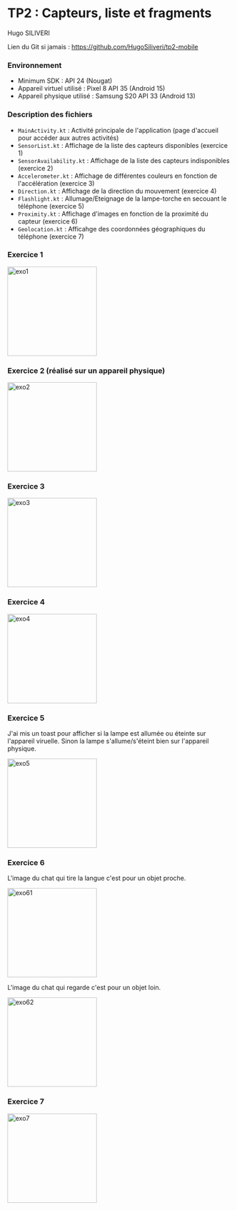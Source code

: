 # TP2 : Capteurs, liste et fragments

Hugo SILIVERI

Lien du Git si jamais : https://github.com/HugoSiliveri/tp2-mobile

### Environnement

- Minimum SDK : API 24 (Nougat)
- Appareil virtuel utilisé : Pixel 8 API 35 (Android 15)
- Appareil physique utilisé : Samsung S20 API 33 (Android 13)


### Description des fichiers

- `MainActivity.kt` : Activité principale de l'application (page d'accueil pour accéder aux autres activités)
- `SensorList.kt` : Affichage de la liste des capteurs disponibles (exercice 1)
- `SensorAvailability.kt` : Affichage de la liste des capteurs indisponibles (exercice 2)
- `Accelerometer.kt` : Affichage de différentes couleurs en fonction de l'accélération (exercice 3)
- `Direction.kt` : Affichage de la direction du mouvement (exercice 4)
- `Flashlight.kt` : Allumage/Eteignage de la lampe-torche en secouant le téléphone (exercice 5)
- `Proximity.kt` : Affichage d'images en fonction de la proximité du capteur (exercice 6)
- `Geolocation.kt` : Afficahge des coordonnées géographiques du téléphone (exercice 7)

### Exercice 1

<img src="screenshots/exo1.png" alt="exo1" width="200"/>

### Exercice 2 (réalisé sur un appareil physique)

<img src="screenshots/exo2.jpg" alt="exo2" width="200"/>

### Exercice 3

<img src="screenshots/exo3.png" alt="exo3" width="200"/>

### Exercice 4

<img src="screenshots/exo4.png" alt="exo4" width="200"/>

### Exercice 5

J'ai mis un toast pour afficher si la lampe est allumée ou éteinte sur l'appareil viruelle.
Sinon la lampe s'allume/s'éteint bien sur l'appareil physique.

<img src="screenshots/exo5.png" alt="exo5" width="200"/>

### Exercice 6

L'image du chat qui tire la langue c'est pour un objet proche.

<img src="screenshots/exo6-1.png" alt="exo61" width="200"/>

L'image du chat qui regarde c'est pour un objet loin.

<img src="screenshots/exo6-2.png" alt="exo62" width="200"/>

### Exercice 7

<img src="screenshots/exo7.jpg" alt="exo7" width="200"/>
